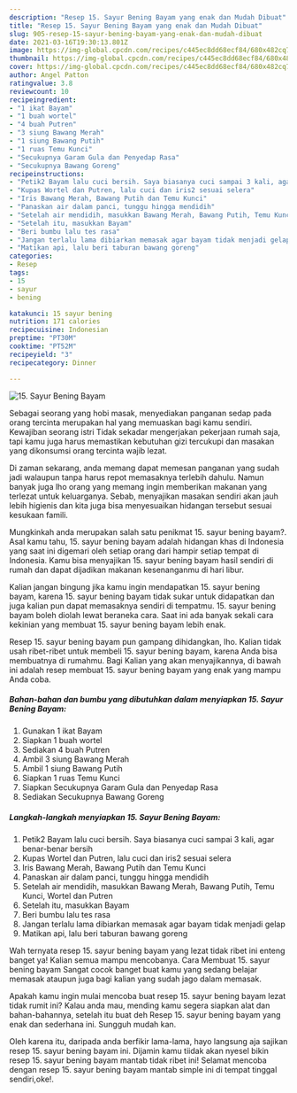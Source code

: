 ```yaml
---
description: "Resep 15. Sayur Bening Bayam yang enak dan Mudah Dibuat"
title: "Resep 15. Sayur Bening Bayam yang enak dan Mudah Dibuat"
slug: 905-resep-15-sayur-bening-bayam-yang-enak-dan-mudah-dibuat
date: 2021-03-16T19:30:13.801Z
image: https://img-global.cpcdn.com/recipes/c445ec8dd68ecf84/680x482cq70/15-sayur-bening-bayam-foto-resep-utama.jpg
thumbnail: https://img-global.cpcdn.com/recipes/c445ec8dd68ecf84/680x482cq70/15-sayur-bening-bayam-foto-resep-utama.jpg
cover: https://img-global.cpcdn.com/recipes/c445ec8dd68ecf84/680x482cq70/15-sayur-bening-bayam-foto-resep-utama.jpg
author: Angel Patton
ratingvalue: 3.8
reviewcount: 10
recipeingredient:
- "1 ikat Bayam"
- "1 buah wortel"
- "4 buah Putren"
- "3 siung Bawang Merah"
- "1 siung Bawang Putih"
- "1 ruas Temu Kunci"
- "Secukupnya Garam Gula dan Penyedap Rasa"
- "Secukupnya Bawang Goreng"
recipeinstructions:
- "Petik2 Bayam lalu cuci bersih. Saya biasanya cuci sampai 3 kali, agar benar-benar bersih"
- "Kupas Wortel dan Putren, lalu cuci dan iris2 sesuai selera"
- "Iris Bawang Merah, Bawang Putih dan Temu Kunci"
- "Panaskan air dalam panci, tunggu hingga mendidih"
- "Setelah air mendidih, masukkan Bawang Merah, Bawang Putih, Temu Kunci, Wortel dan Putren"
- "Setelah itu, masukkan Bayam"
- "Beri bumbu lalu tes rasa"
- "Jangan terlalu lama dibiarkan memasak agar bayam tidak menjadi gelap"
- "Matikan api, lalu beri taburan bawang goreng"
categories:
- Resep
tags:
- 15
- sayur
- bening

katakunci: 15 sayur bening 
nutrition: 171 calories
recipecuisine: Indonesian
preptime: "PT30M"
cooktime: "PT52M"
recipeyield: "3"
recipecategory: Dinner

---
```



![15. Sayur Bening Bayam](https://img-global.cpcdn.com/recipes/c445ec8dd68ecf84/680x482cq70/15-sayur-bening-bayam-foto-resep-utama.jpg)

Sebagai seorang yang hobi masak, menyediakan panganan sedap pada orang tercinta merupakan hal yang memuaskan bagi kamu sendiri. Kewajiban seorang istri Tidak sekadar mengerjakan pekerjaan rumah saja, tapi kamu juga harus memastikan kebutuhan gizi tercukupi dan masakan yang dikonsumsi orang tercinta wajib lezat.

Di zaman  sekarang, anda memang dapat memesan panganan yang sudah jadi walaupun tanpa harus repot memasaknya terlebih dahulu. Namun banyak juga lho orang yang memang ingin memberikan makanan yang terlezat untuk keluarganya. Sebab, menyajikan masakan sendiri akan jauh lebih higienis dan kita juga bisa menyesuaikan hidangan tersebut sesuai kesukaan famili. 



Mungkinkah anda merupakan salah satu penikmat 15. sayur bening bayam?. Asal kamu tahu, 15. sayur bening bayam adalah hidangan khas di Indonesia yang saat ini digemari oleh setiap orang dari hampir setiap tempat di Indonesia. Kamu bisa menyajikan 15. sayur bening bayam hasil sendiri di rumah dan dapat dijadikan makanan kesenanganmu di hari libur.

Kalian jangan bingung jika kamu ingin mendapatkan 15. sayur bening bayam, karena 15. sayur bening bayam tidak sukar untuk didapatkan dan juga kalian pun dapat memasaknya sendiri di tempatmu. 15. sayur bening bayam boleh diolah lewat beraneka cara. Saat ini ada banyak sekali cara kekinian yang membuat 15. sayur bening bayam lebih enak.

Resep 15. sayur bening bayam pun gampang dihidangkan, lho. Kalian tidak usah ribet-ribet untuk membeli 15. sayur bening bayam, karena Anda bisa membuatnya di rumahmu. Bagi Kalian yang akan menyajikannya, di bawah ini adalah resep membuat 15. sayur bening bayam yang enak yang mampu Anda coba.

<!--inarticleads1-->

##### Bahan-bahan dan bumbu yang dibutuhkan dalam menyiapkan 15. Sayur Bening Bayam:

1. Gunakan 1 ikat Bayam
1. Siapkan 1 buah wortel
1. Sediakan 4 buah Putren
1. Ambil 3 siung Bawang Merah
1. Ambil 1 siung Bawang Putih
1. Siapkan 1 ruas Temu Kunci
1. Siapkan Secukupnya Garam Gula dan Penyedap Rasa
1. Sediakan Secukupnya Bawang Goreng




<!--inarticleads2-->

##### Langkah-langkah menyiapkan 15. Sayur Bening Bayam:

1. Petik2 Bayam lalu cuci bersih. Saya biasanya cuci sampai 3 kali, agar benar-benar bersih
1. Kupas Wortel dan Putren, lalu cuci dan iris2 sesuai selera
1. Iris Bawang Merah, Bawang Putih dan Temu Kunci
1. Panaskan air dalam panci, tunggu hingga mendidih
1. Setelah air mendidih, masukkan Bawang Merah, Bawang Putih, Temu Kunci, Wortel dan Putren
1. Setelah itu, masukkan Bayam
1. Beri bumbu lalu tes rasa
1. Jangan terlalu lama dibiarkan memasak agar bayam tidak menjadi gelap
1. Matikan api, lalu beri taburan bawang goreng




Wah ternyata resep 15. sayur bening bayam yang lezat tidak ribet ini enteng banget ya! Kalian semua mampu mencobanya. Cara Membuat 15. sayur bening bayam Sangat cocok banget buat kamu yang sedang belajar memasak ataupun juga bagi kalian yang sudah jago dalam memasak.

Apakah kamu ingin mulai mencoba buat resep 15. sayur bening bayam lezat tidak rumit ini? Kalau anda mau, mending kamu segera siapkan alat dan bahan-bahannya, setelah itu buat deh Resep 15. sayur bening bayam yang enak dan sederhana ini. Sungguh mudah kan. 

Oleh karena itu, daripada anda berfikir lama-lama, hayo langsung aja sajikan resep 15. sayur bening bayam ini. Dijamin kamu tiidak akan nyesel bikin resep 15. sayur bening bayam mantab tidak ribet ini! Selamat mencoba dengan resep 15. sayur bening bayam mantab simple ini di tempat tinggal sendiri,oke!.

